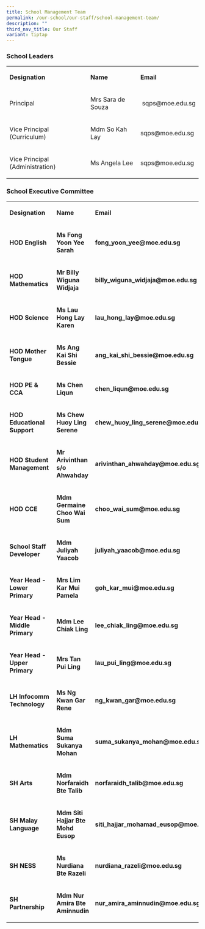 ```yaml
---
title: School Management Team
permalink: /our-school/our-staff/school-management-team/
description: ""
third_nav_title: Our Staff
variant: tiptap
---
```

<h3><strong>School Leaders</strong></h3><table><tbody><tr><td rowspan="1" colspan="1"><p><strong>Designation</strong></p></td><td rowspan="1" colspan="1"><p><strong>Name</strong></p></td><td rowspan="1" colspan="1"><p><strong>Email</strong></p></td></tr><tr><td rowspan="1" colspan="1"><p>Principal</p></td><td rowspan="1" colspan="1"><p>Mrs Sara de Souza</p></td><td rowspan="1" colspan="1"><p>&nbsp;sqps@moe.edu.sg</p></td></tr><tr><td rowspan="1" colspan="1"><p>Vice Principal (Curriculum)</p></td><td rowspan="1" colspan="1"><p>Mdm So Kah Lay&nbsp;</p></td><td rowspan="1" colspan="1"><p>sqps@moe.edu.sg&nbsp;</p></td></tr><tr><td rowspan="1" colspan="1"><p>Vice Principal (Administration)</p></td><td rowspan="1" colspan="1"><p>Ms Angela Lee</p></td><td rowspan="1" colspan="1"><p>sqps@moe.edu.sg</p></td></tr></tbody></table><h3><strong>School Executive Committee</strong></h3><table><tbody><tr><td rowspan="1" colspan="1"><p><strong>Designation</strong></p></td><td rowspan="1" colspan="1"><p><strong>Name</strong></p></td><td rowspan="1" colspan="1"><p><strong>Email</strong></p></td></tr><tr><td rowspan="1" colspan="1"><p><strong>HOD English</strong></p></td><td rowspan="1" colspan="1"><p><strong>Ms Fong Yoon Yee Sarah</strong></p></td><td rowspan="1" colspan="1"><p><strong>fong_yoon_yee@moe.edu.sg</strong></p></td></tr><tr><td rowspan="1" colspan="1"><p><strong>HOD Mathematics</strong></p></td><td rowspan="1" colspan="1"><p><strong>Mr Billy Wiguna Widjaja</strong></p></td><td rowspan="1" colspan="1"><p><strong>billy_wiguna_widjaja@moe.edu.sg</strong></p></td></tr><tr><td rowspan="1" colspan="1"><p><strong>HOD Science</strong></p></td><td rowspan="1" colspan="1"><p><strong>Ms Lau Hong Lay Karen</strong></p></td><td rowspan="1" colspan="1"><p><strong>lau_hong_lay@moe.edu.sg</strong></p></td></tr><tr><td rowspan="1" colspan="1"><p><strong>HOD Mother Tongue</strong></p></td><td rowspan="1" colspan="1"><p><strong>Ms Ang Kai Shi Bessie</strong></p></td><td rowspan="1" colspan="1"><p><strong>ang_kai_shi_bessie@moe.edu.sg</strong></p></td></tr><tr><td rowspan="1" colspan="1"><p><strong>HOD PE &amp; CCA</strong></p></td><td rowspan="1" colspan="1"><p><strong>Ms Chen Liqun</strong></p></td><td rowspan="1" colspan="1"><p><strong>chen_liqun@moe.edu.sg</strong></p></td></tr><tr><td rowspan="1" colspan="1"><p><strong>HOD Educational Support</strong></p></td><td rowspan="1" colspan="1"><p><strong>Ms Chew Huoy Ling Serene</strong></p></td><td rowspan="1" colspan="1"><p><strong>chew_huoy_ling_serene@moe.edu.sg</strong></p></td></tr><tr><td rowspan="1" colspan="1"><p><strong>HOD Student Management&nbsp;</strong></p></td><td rowspan="1" colspan="1"><p><strong>Mr Arivinthan s/o Ahwahday</strong></p></td><td rowspan="1" colspan="1"><p><strong>arivinthan_ahwahday@moe.edu.sg</strong></p></td></tr><tr><td rowspan="1" colspan="1"><p><strong>HOD CCE</strong></p></td><td rowspan="1" colspan="1"><p><strong>Mdm Germaine Choo Wai Sum</strong></p></td><td rowspan="1" colspan="1"><p><strong>choo_wai_sum@moe.edu.sg</strong></p></td></tr><tr><td rowspan="1" colspan="1"><p><strong>School Staff Developer</strong></p></td><td rowspan="1" colspan="1"><p><strong>Mdm Juliyah Yaacob</strong></p></td><td rowspan="1" colspan="1"><p><strong>juliyah_yaacob@moe.edu.sg</strong></p></td></tr><tr><td rowspan="1" colspan="1"><p><strong>Year Head - Lower Primary</strong></p></td><td rowspan="1" colspan="1"><p><strong>Mrs Lim Kar Mui Pamela</strong></p></td><td rowspan="1" colspan="1"><p><strong>goh_kar_mui@moe.edu.sg</strong></p></td></tr><tr><td rowspan="1" colspan="1"><p><strong>Year Head - Middle Primary</strong></p></td><td rowspan="1" colspan="1"><p><strong>Mdm Lee Chiak Ling</strong></p></td><td rowspan="1" colspan="1"><p><strong>lee_chiak_ling@moe.edu.sg</strong></p></td></tr><tr><td rowspan="1" colspan="1"><p><strong>Year Head - Upper Primary</strong></p></td><td rowspan="1" colspan="1"><p><strong>Mrs Tan Pui Ling</strong></p></td><td rowspan="1" colspan="1"><p><strong>lau_pui_ling@moe.edu.sg</strong></p></td></tr><tr><td rowspan="1" colspan="1"><p><strong>LH Infocomm Technology</strong></p></td><td rowspan="1" colspan="1"><p><strong>Ms Ng Kwan Gar Rene</strong></p></td><td rowspan="1" colspan="1"><p><strong>ng_kwan_gar@moe.edu.sg</strong></p></td></tr><tr><td rowspan="1" colspan="1"><p><strong>LH Mathematics</strong></p></td><td rowspan="1" colspan="1"><p><strong>Mdm Suma Sukanya Mohan</strong></p></td><td rowspan="1" colspan="1"><p><strong>suma_sukanya_mohan@moe.edu.sg</strong></p></td></tr><tr><td rowspan="1" colspan="1"><p><strong>SH Arts</strong></p></td><td rowspan="1" colspan="1"><p><strong>Mdm Norfaraidh Bte Talib</strong></p></td><td rowspan="1" colspan="1"><p><strong>norfaraidh_talib@moe.edu.sg</strong></p></td></tr><tr><td rowspan="1" colspan="1"><p><strong>SH Malay Language</strong></p></td><td rowspan="1" colspan="1"><p><strong>Mdm Siti Hajjar Bte Mohd Eusop</strong></p></td><td rowspan="1" colspan="1"><p><strong>siti_hajjar_mohamad_eusop@moe.edu.sg</strong></p></td></tr><tr><td rowspan="1" colspan="1"><p><strong>SH NESS</strong></p></td><td rowspan="1" colspan="1"><p><strong>Ms Nurdiana Bte Razeli</strong></p></td><td rowspan="1" colspan="1"><p><strong>nurdiana_razeli@moe.edu.sg</strong></p></td></tr><tr><td rowspan="1" colspan="1"><p><strong>SH Partnership</strong></p></td><td rowspan="1" colspan="1"><p><strong>Mdm Nur Amira Bte Aminnudin</strong></p></td><td rowspan="1" colspan="1"><p><strong>nur_amira_aminnudin@moe.edu.sg</strong></p></td></tr></tbody></table><p></p>